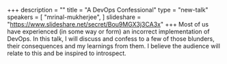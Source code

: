 +++
description = ""
title = "A DevOps Confessional"
type = "new-talk"
speakers = [
        "mrinal-mukherjee",
]
slideshare = "https://www.slideshare.net/secret/Bou9MGX3j3CA3x"
+++
Most of us have experienced (in some way or form) an incorrect implementation of DevOps. In this talk, I will discuss and confess to a few of those blunders, their consequences and my learnings from them. I believe the audience will relate to this and be inspired to introspect.